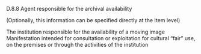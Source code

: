 D.8.8 Agent responsible for the archival availability

(Optionally, this information can be specified directly at the Item level)

The  institution  responsible  for  the  availability  of  a  moving  image  Manifestation
intended  for  consultation  or  exploitation  for  cultural  “fair”  use,  on  the  premises  or
through the activities of the institution
